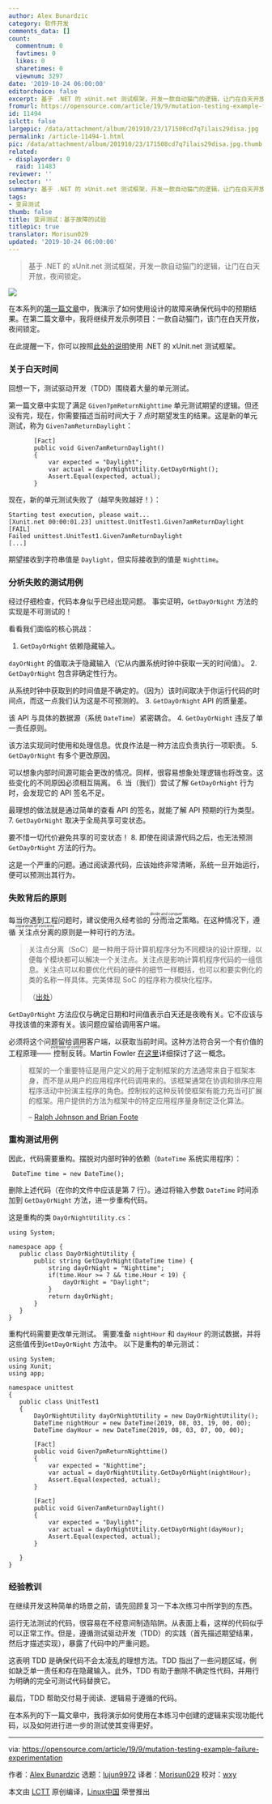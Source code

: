 ```yaml
---
author: Alex Bunardzic
category: 软件开发
comments_data: []
count:
  commentnum: 0
  favtimes: 0
  likes: 0
  sharetimes: 0
  viewnum: 3297
date: '2019-10-24 06:00:00'
editorchoice: false
excerpt: 基于 .NET 的 xUnit.net 测试框架，开发一款自动猫门的逻辑，让门在白天开放，夜间锁定。
fromurl: https://opensource.com/article/19/9/mutation-testing-example-failure-experimentation
id: 11494
islctt: false
largepic: /data/attachment/album/201910/23/171508cd7q7ilais29disa.jpg
permalink: /article-11494-1.html
pic: /data/attachment/album/201910/23/171508cd7q7ilais29disa.jpg.thumb.jpg
related:
- displayorder: 0
  raid: 11483
reviewer: ''
selector: ''
summary: 基于 .NET 的 xUnit.net 测试框架，开发一款自动猫门的逻辑，让门在白天开放，夜间锁定。
tags:
- 变异测试
thumb: false
title: 变异测试：基于故障的试验
titlepic: true
translator: Morisun029
updated: '2019-10-24 06:00:00'
---
```



> 
> 基于 .NET 的 xUnit.net 测试框架，开发一款自动猫门的逻辑，让门在白天开放，夜间锁定。
> 
> 
> 


![](/data/attachment/album/201910/23/171508cd7q7ilais29disa.jpg)


在本系列的[第一篇文章](/article-11483-1.html)中，我演示了如何使用设计的故障来确保代码中的预期结果。在第二篇文章中，我将继续开发示例项目：一款自动猫门，该门在白天开放，夜间锁定。


在此提醒一下，你可以按照[此处的说明](/article-11468-1.html)使用 .NET 的 xUnit.net 测试框架。


### 关于白天时间


回想一下，测试驱动开发（TDD）围绕着大量的单元测试。


第一篇文章中实现了满足 `Given7pmReturnNighttime` 单元测试期望的逻辑。但还没有完，现在，你需要描述当前时间大于 7 点时期望发生的结果。这是新的单元测试，称为 `Given7amReturnDaylight`：



```
       [Fact]
       public void Given7amReturnDaylight()
       {
           var expected = "Daylight";
           var actual = dayOrNightUtility.GetDayOrNight();
           Assert.Equal(expected, actual);
       }
```

现在，新的单元测试失败了（越早失败越好！）：



```
Starting test execution, please wait...
[Xunit.net 00:00:01.23] unittest.UnitTest1.Given7amReturnDaylight [FAIL]
Failed unittest.UnitTest1.Given7amReturnDaylight
[...]
```

期望接收到字符串值是 `Daylight`，但实际接收到的值是 `Nighttime`。


### 分析失败的测试用例


经过仔细检查，代码本身似乎已经出现问题。 事实证明，`GetDayOrNight` 方法的实现是不可测试的！


看看我们面临的核心挑战：


1. `GetDayOrNight` 依赖隐藏输入。


`dayOrNight` 的值取决于隐藏输入（它从内置系统时钟中获取一天的时间值）。
2. `GetDayOrNight` 包含非确定性行为。


从系统时钟中获取到的时间值是不确定的。（因为）该时间取决于你运行代码的时间点，而这一点我们认为这是不可预测的。
3. `GetDayOrNight` API 的质量差。


该 API 与具体的数据源（系统 `DateTime`）紧密耦合。
4. `GetDayOrNight` 违反了单一责任原则。


该方法实现同时使用和处理信息。优良作法是一种方法应负责执行一项职责。
5. `GetDayOrNight` 有多个更改原因。


可以想象内部时间源可能会更改的情况。同样，很容易想象处理逻辑也将改变。这些变化的不同原因必须相互隔离。
6. 当（我们）尝试了解 `GetDayOrNight` 行为时，会发现它的 API 签名不足。


最理想的做法就是通过简单的查看 API 的签名，就能了解 API 预期的行为类型。
7. `GetDayOrNight` 取决于全局共享可变状态。


要不惜一切代价避免共享的可变状态！
8. 即使在阅读源代码之后，也无法预测 `GetDayOrNight` 方法的行为。


这是一个严重的问题。通过阅读源代码，应该始终非常清晰，系统一旦开始运行，便可以预测出其行为。


### 失败背后的原则


每当你遇到工程问题时，建议使用久经考验的<ruby> 分而治之 <rt>  divide and conquer </rt></ruby>策略。在这种情况下，遵循<ruby> 关注点分离 <rt>  separation of concerns </rt></ruby>的原则是一种可行的方法。



> 
> 关注点分离（SoC）是一种用于将计算机程序分为不同模块的设计原理，以便每个模块都可以解决一个关注点。关注点是影响计算机程序代码的一组信息。关注点可以和要优化代码的硬件的细节一样概括，也可以和要实例化的类的名称一样具体。完美体现 SoC 的程序称为模块化程序。
> 
> 
> （[出处](https://en.wikipedia.org/wiki/Separation_of_concerns)）
> 
> 
> 


`GetDayOrNight` 方法应仅与确定日期和时间值表示白天还是夜晚有关。它不应该与寻找该值的来源有关。该问题应留给调用客户端。


必须将这个问题留给调用客户端，以获取当前时间。这种方法符合另一个有价值的工程原理——<ruby> 控制反转 <rt>  inversion of control </rt></ruby>。Martin Fowler [在这里](https://martinfowler.com/bliki/InversionOfControl.html)详细探讨了这一概念。



> 
> 框架的一个重要特征是用户定义的用于定制框架的方法通常来自于框架本身，而不是从用户的应用程序代码调用来的。该框架通常在协调和排序应用程序活动中扮演主程序的角色。控制权的这种反转使框架有能力充当可扩展的框架。用户提供的方法为框架中的特定应用程序量身制定泛化算法。
> 
> 
> – [Ralph Johnson and Brian Foote](http://www.laputan.org/drc/drc.html)
> 
> 
> 


### 重构测试用例


因此，代码需要重构。摆脱对内部时钟的依赖（`DateTime` 系统实用程序）：



```
 DateTime time = new DateTime();
```

删除上述代码（在你的文件中应该是第 7 行）。通过将输入参数 `DateTime` 时间添加到 `GetDayOrNight` 方法，进一步重构代码。


这是重构的类 `DayOrNightUtility.cs`：



```
using System;

namespace app {
   public class DayOrNightUtility {
       public string GetDayOrNight(DateTime time) {
           string dayOrNight = "Nighttime";
           if(time.Hour >= 7 && time.Hour < 19) {
               dayOrNight = "Daylight";
           }
           return dayOrNight;
       }
   }
}
```

重构代码需要更改单元测试。 需要准备 `nightHour` 和 `dayHour` 的测试数据，并将这些值传到`GetDayOrNight` 方法中。 以下是重构的单元测试：



```
using System;
using Xunit;
using app;

namespace unittest
{
   public class UnitTest1
   {
       DayOrNightUtility dayOrNightUtility = new DayOrNightUtility();
       DateTime nightHour = new DateTime(2019, 08, 03, 19, 00, 00);
       DateTime dayHour = new DateTime(2019, 08, 03, 07, 00, 00);

       [Fact]
       public void Given7pmReturnNighttime()
       {
           var expected = "Nighttime";
           var actual = dayOrNightUtility.GetDayOrNight(nightHour);
           Assert.Equal(expected, actual);
       }

       [Fact]
       public void Given7amReturnDaylight()
       {
           var expected = "Daylight";
           var actual = dayOrNightUtility.GetDayOrNight(dayHour);
           Assert.Equal(expected, actual);
       }

   }
}
```

### 经验教训


在继续开发这种简单的场景之前，请先回顾复习一下本次练习中所学到的东西。


运行无法测试的代码，很容易在不经意间制造陷阱。从表面上看，这样的代码似乎可以正常工作。但是，遵循测试驱动开发（TDD）的实践（首先描述期望结果，然后才描述实现），暴露了代码中的严重问题。


这表明 TDD 是确保代码不会太凌乱的理想方法。TDD 指出了一些问题区域，例如缺乏单一责任和存在隐藏输入。此外，TDD 有助于删除不确定性代码，并用行为明确的完全可测试代码替换它。


最后，TDD 帮助交付易于阅读、逻辑易于遵循的代码。


在本系列的下一篇文章中，我将演示如何使用在本练习中创建的逻辑来实现功能代码，以及如何进行进一步的测试使其变得更好。




---


via: <https://opensource.com/article/19/9/mutation-testing-example-failure-experimentation>


作者：[Alex Bunardzic](https://opensource.com/users/alex-bunardzic) 选题：[lujun9972](https://github.com/lujun9972) 译者：[Morisun029](https://github.com/Morisun029) 校对：[wxy](https://github.com/wxy)


本文由 [LCTT](https://github.com/LCTT/TranslateProject) 原创编译，[Linux中国](https://linux.cn/) 荣誉推出